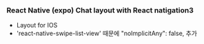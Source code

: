### React Native (expo) Chat layout with React natigation3

- Layout for IOS
- 'react-native-swipe-list-view' 때문에 "noImplicitAny": false, 추가 